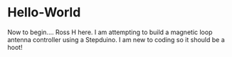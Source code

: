 # Hello-World
Now to begin....
Ross H here. I am attempting to build a magnetic loop antenna controller using a Stepduino. I am new to coding so it should be a hoot!
